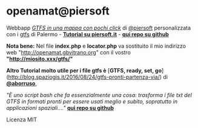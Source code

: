 # openamat@piersoft
Webbapp [*GTFS in una mappa con pochi click*](http://www.piersoft.it/?p=1017) di [@piersoft](https://github.com/piersoft) personalizzata con i [gtfs](https://github.com/openamat/Official-Data) di Palermo - [**Tutorial su piersoft.it**](http://www.piersoft.it/?p=1017) - [**qui repo su github**](https://github.com/piersoft/gtfstutorial)

**Nota bene:** Nel file **index.php** e **locator.php** va sostituito il mio indirizzo web "http://openamat.gbvitrano.org" con il vostro **"http://miosito.xxx/gtfs/"**

**Altro Tutorial molto utile per i file gtfs è** [**GTFS, ready, set, go**] (http://blog.spaziogis.it/2016/08/24/gtfs-pronti-partenza-via/) di [**@aborruso**](https://github.com/aborruso), 

*"È uno script bash che fa essenzialmente una cosa: trasforma i file txt del GTFS in formati pronti per essere usati meglio e subito, sopratutto in applicazioni spaziali...."* [**qui repo su github**](https://github.com/ondata/gtfsreadysetgo)


Licenza MIT
